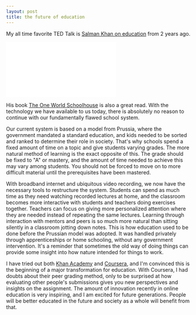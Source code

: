 ```yaml
---
layout: post
title: the future of education
---
```


My all time favorite TED Talk is [Salman Khan on education](http://youtu.be/gM95HHI4gLk) from 2 years ago.

<iframe src="//www.youtube.com/embed/gM95HHI4gLk?rel=0" frameborder="0" allowfullscreen="true"> </iframe>

His book [The One World Schoolhouse](http://amzn.com/1455508381) is also a great read. With the technology we have available to us today, there is absolutely no reason to continue with our fundamentally flawed school system.

Our current system is based on a model from Prussia, where the government mandated a standard education, and kids needed to be sorted and ranked to determine their role in society. That's why schools spend a fixed amount of time on a topic and give students varying grades. The more natural method of learning is the exact opposite of this. The grade should be fixed to "A" or mastery, and the amount of time needed to achieve this may vary among students. You should not be forced to move on to more difficult material until the prerequisites have been mastered.

<!--break-->

With broadband internet and ubiquitous video recording, we now have the necessary tools to restructure the system. Students can spend as much time as they need watching recorded lectures at home, and the classroom becomes more interactive with students and teachers doing exercises together. Teachers can focus on giving more personalized attention where they are needed instead of repeating the same lectures. Learning through interaction with mentors and peers is so much more natural than sitting silently in a classroom jotting down notes. This is how education used to be done before the Prussian model was adopted. It was handled privately through apprenticeships or home schooling, without any government intervention. It's a reminder that sometimes the old way of doing things can provide some insight into how nature intended for things to work.

I have tried out both [Khan Academy](http://khanacademy.org) and [Coursera](http://coursera.org), and I'm convinced this is the beginning of a major transformation for education. With Coursera, I had doubts about their peer grading method, only to be surprised at how evaluating other people's submissions gives you new perspectives and insights on the assignment. The amount of innovation recently in online education is very inspiring, and I am excited for future generations. People will be better educated in the future and society as a whole will benefit from that.
